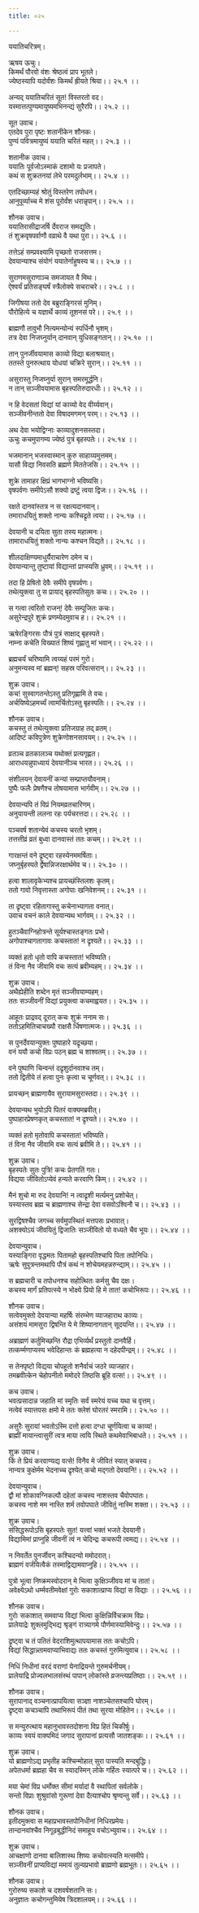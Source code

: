 ```yaml
---
title: ०२५

---
```

ययातिचरित्रम्।  
  
ऋषय ऊचुः।  
किमर्थं पौरवो वंशः श्रेष्ठत्वं प्राप भूतले।  
ज्येष्ठस्यापि यदोर्वंशः किमर्थं ह्रीयते श्रिया।। २५.१ ।।  
  
अन्यद् ययातिचरितं सूत! विस्तरतो वद।  
यस्मात्तत्पुण्यमायुष्यमभिनन्द्यं सुरैरपि।। २५.२ ।।  
  
सूत उवाच।  
एतदेव पुरा पृष्टः शतानीकेन शौनकः।  
पुण्यं पवित्रमायुष्यं ययाति चरितं महत्।। २५.३ ।।  
  
शतानीक उवाच।  
ययातिः पूर्वजोऽस्माकं दशामो यः प्रजापते।  
कथं स शुक्रतनयां लेभे परमदुर्लभाम्।। २५.४ ।।  
  
एतदिच्छाम्यहं श्रोतुं विस्तरेण तपोधन।  
आनुपूर्व्याच्च मे शंस पूरोर्वंश धरान्नृपान्।। २५.५ ।।  
  
शौनक उवाच।  
ययातिरासीद्राजर्षि र्देवराज समद्युतिः।  
तं शुक्रवृषपर्वाणौ वव्राथे वै यथा पुरा।। २५.६ ।।  
  
तत्तेऽहं सम्प्रवक्ष्यामि पृच्छतो राजसत्तम।  
देवयान्याश्च संयोगं ययातेर्नाहुषस्य च।। २५.७ ।।  
  
सुराणमसुराणाञ्च समजायत वै मिथः।  
ऐश्वर्यं प्रतिसङ्घर्षं स्त्रैलोक्ये सचराचरे।। २५.८ ।।  
  
जिगीषया ततो देव बब्रुराङ्गिरसं मुनिम्।  
पौरोहित्ये च यज्ञार्थे काव्यं तूशनसं परे।। २५.९ ।।  
  
ब्राह्मणौ तावुभौ नित्यमन्योन्यं स्पर्धिनौ भृशम्।  
तत्र देवा निजघ्नुर्यान् दानवान् युधिसङ्गतान्।। २५.१० ।।  
  
तान् पुनर्जीवयामास काव्यो विद्या बलाश्रयात्।  
ततस्ते पुनरुत्थाय योधयां चक्रिरे सुरान्।। २५.११ ।।  
  
असुरास्तु निजघ्नुर्या सुरान् समरमूर्द्धनि।  
न तान्‌ सञ्जीवयामास बृहस्पतिरुदारधीः।। २५.१२ ।।  
  
न हि वेदसतां विद्यां यां काव्यो वेद वीर्य्यवान्।  
सञ्जीवनीन्ततो देवा विषादमगमन् परम्।। २५.१३ ।।  
  
अथ देवा भयोद्विग्नाः काव्यादुशनसस्तदा।  
ऊचुः कचमुपागम्य ज्येष्ठं पुत्रं बृहस्पतेः।। २५.१४ ।।  
  
भजमानान् भजस्वास्मान् कुरु साहाय्यमुत्तमम्।  
यासौ विद्या निवसति ब्रह्मणे मिततेजसि।। २५.१५ ।।  
  
शुक्रे तामाहर क्षिप्रं भागभाग्नो भविष्यसि।  
वृषपर्वणः समीपेऽसौ शक्यो द्रष्टुं त्वया द्विजः।। २५.१६ ।।  
  
रक्षते दानवांस्तत्र न स रक्षत्यदानवान्।  
तमाराधयितुं शक्तो नान्यः कश्चिद्रृते त्वया।। २५.१७ ।।  
  
देवयानी च दयिता सुता तस्य महात्मनः।  
तामाराधयितुं शक्तो नान्यः कश्चन विद्यते।। २५.१८ ।।  
  
  
शीलदाक्षिण्यमाधुर्यैराचारेण दमेन च।  
देवयान्यान्तु तुष्टायां विद्यान्तां प्राप्स्यसि ध्रुवम्।। २५.१९ ।।  
  
तदा हि प्रेषितो देवैः समीपे वृषपर्वणः।  
तथेत्युक्त्वा तु स प्रायाद्‌ बृहस्पतिसुतः कचः।। २५.२० ।।  
  
स गत्वा त्वरितो राजन्! देवैः सम्पूजितः कचः।  
असुरेन्द्रपुरे शुक्रं प्रणम्येदमुवाच ह।। २५.२१ ।।  
  
ऋषेरङ्गिरसः पौत्रं पुत्रं साक्षाद्‌ बृहस्पते।  
नाम्ना कचेति विख्यातं शिष्यं गृह्णातु मां भवान्।। २५.२२ ।।  
  
ब्रह्मचर्यं चरिष्यामि त्वय्यहं परमं गुरो।  
अनुमन्यस्व मां ब्रह्मन्! सहस्र परिवत्सरान्।। २५.२३ ।।  
  
शुक्र उवाच।  
कच! सुस्वागतन्तेऽस्तु प्रतिगृह्णामि ते वचः।  
अर्चयिष्येऽहमर्च्यं त्वामर्चितोऽस्तु बृहस्पतिः।। २५.२४ ।।  
  
शौनक उवाच।  
कचस्तु तं तथेत्युक्त्वा प्रतिजग्राह तद्‌ व्रतम्।  
आदिष्टं कविपुत्रेण शुक्रेणोशनसावयम्।। २५.२५ ।।  
  
व्रतञ्च व्रतकालञ्च यथोक्तं प्रत्यगृह्णत।  
आराधयन्नुपाध्यायं देवयानीञ्च भारत।। २५.२६ ।।  
  
संशीलयन् देवायनीं कन्यां सम्प्राप्तयौवनाम्।  
पुष्पैः फलैः प्रेषणैश्च तोषयामास भार्गवीम्।। २५.२७ ।।  
  
देवयान्यपि तं विप्रं नियमव्रतचारिणम्।  
अनुयायन्ती ललना रहः पर्यचरत्तदा।। २५.२८ ।।  
  
पञ्चवर्ष शतान्येवं कचस्य चरतो भृशम्।  
तत्तत्तीव्रं व्रतं बुध्वा दानवास्तं ततः कचम्।। २५.२९ ।।  
  
गारक्षन्तं वने द्रृष्ट्वा रहस्येनममर्षिताः।  
जघ्नुर्बृहस्पते र्द्वेषान्निजरक्षार्थमेव च।। २५.३० ।।  
  
हत्वा शालावृकेभ्यश्च प्रायच्छंस्तिलशः कृतम्।  
ततो गावो निवृत्तास्ता अगोपाः खनिवेशनम्।। २५.३१ ।।  
  
ता द्रृष्ट्वा रहितागास्तु कचेनाभ्यागता वनात्।  
उवाच वचनं काले देवयान्यथ भार्गवम्।। २५.३२ ।।  
  
हुतञ्चैवाग्निहोत्रन्ते सूर्यश्चास्तङ्गतः प्रभो।  
अगोपाश्चागतागावः कचस्तात! न द्रृश्यते।। २५.३३ ।।  
  
व्यक्तं हतो धृतो वापि कचस्तात! भविष्यति।  
तं विना नैव जीवामि वचः सत्यं ब्रवीम्यहम्।। २५.३४ ।।  
  
शुक्र उवाच।  
अथैह्येहीति शब्देन मृतं सञ्जीवयाम्यहम्।  
ततः सञ्जीवनीं विद्यां प्रयुक्त्वा कचमाह्वयत।। २५.३५ ।।  
  
आहूतः प्राद्रवद् दूरात् कचः शुक्रं ननाम सः।  
ततोऽहमितिचाचख्यौ राक्षसै र्धिषणात्मजः।। २५.३६ ।।  
  
स पुनर्देवयान्युक्तः पुष्पाहारे यद्रृच्छया।  
वनं ययौ कचो विप्रः पठन्‌ ब्रह्म च शाश्वतम्।। २५.३७ ।।  
  
वने पुष्पाणि चिन्वन्तं दद्रृशुर्दानवाश्च तम्।  
ततो द्वितीये तं हत्वा पुनः कृत्वा च चूर्णवत्।। २५.३८ ।।  
  
प्रायच्छन् ब्राह्मणायैव सुरायामसुरास्तदा।। २५.३९ ।।  
  
देवयान्यथ भुयोऽपि पितरं वाक्यमब्रवीत्।  
पुष्पाहारप्रेषणकृत् कचस्तात! न द्रृश्यते।। २५.४० ।।  
  
व्यक्तं हतो मृतोवापि कचस्तात! भविष्यति।  
तं विना नैव जीवामि वचः सत्यं ब्रवीमि ते।। २५.४१ ।।  
  
शुक्र उवाच।  
बृहस्पतेः सुतः पुत्रि! कचः प्रेतगतिं गतः।  
विद्यया जीवितोऽप्येवं हन्यते करवाणि किम्।। २५.४२ ।।  
  
मैनं शुचो मा रुद देवयानि! न त्वाद्रृशी मर्त्यमनु प्रशोचेत्।  
यस्यास्तव ब्रह्म च ब्राह्मणाश्च सेन्द्रा देवा वसवोऽश्विनौ च।। २५.४३ ।।  
  
सुरद्विषश्चैव जगच्च सर्वमुपस्थितं मत्तपसः प्रभावात्।  
अशक्योऽयं जीवयितुं द्विजातिः सञ्जीवितो यो वध्यते चैव भूयः।। २५.४४ ।।  
  
देवयान्युवाच।  
यस्याङ्गिरा वृद्धमतः पितामहो बृहस्पतिश्चापि पिता तपोनिधिः।  
ऋषेः सुपुत्रन्तमथापि पौत्रं कथं न शोचेयमहन्नरुन्द्याम्।। २५.४५ ।।  
  
स ब्रह्मचारी च तपोधनश्च सहोत्थितः कर्मसु चैव दक्षः।  
कचस्य मार्गं प्रतिपत्स्ये न भोक्ष्ये प्रियो हि मे तात! कचोभिरूपः।। २५.४६ ।।  
  
शौनक उवाच।  
सत्वेवमुक्तो देवयान्या महर्षिः संरम्भेण व्याजहाराथ काव्यः।  
असंशयं मामसुरा द्विषन्ति ये मे शिष्यानागतान् सूदयन्ति।। २५.४७ ।।  
  
अब्राह्मणं कर्तुमिच्छन्ति रौद्रा एभिर्व्यर्थं प्रस्तुतो दानवैर्हि।  
तत्कर्म्मणाप्यस्य भवेदिहान्तः कं ब्रह्महत्या न दहेदपीन्द्रम्।। २५.४८ ।।  
  
स तेनपृष्टो विद्यया चोपहूतो शनैर्वाचं जठरे व्याजहार।  
तमब्रवीत्केन चेहोपनीतो ममोदरे तिष्ठसि ब्रूहि वत्स!।। २५.४९ ।।  
  
कच उवाच।  
भवत्प्रसादान्न जहाति मां स्मृतिः सर्वं स्मरेयं यच्च यथा च वृत्तम्।  
नत्वेवं स्यात्तपसः क्षमो मे ततः क्लेशं घोरतरं स्मरामि।। २५.५० ।।  
  
असुरैः सुरायां भवतोऽस्मि दत्तो हत्वा दग्धा चूर्णयित्वा च काव्य!।  
ब्राह्मीं मायान्त्वासुरीं त्वत्र माया त्वयि स्थिते कथमेवाभिबाधते।। २५.५१ ।।  
  
शुक्र उवाच।  
किं ते प्रियं करवाण्यद्य वत्से! विनैव मे जीवितं स्यात् कचस्य।  
नान्यत्र कुक्षेर्मम भेदनाच्च द्रृश्येत् कचो मद्गतो देवयानि!।। २५.५२ ।।  
  
देवयान्युवाच।  
द्वौ मां शोकावग्निकल्पौ दहेतां कचस्य नाशस्तव चैवोपघातः।  
कचस्य नाशे मम नास्ति शर्म तवोपघाते जीवितुं नास्मि शक्ता।। २५.५३ ।।  
  
शुक्र उवाच।  
संसिद्धरूपोऽसि बृहस्पतेः सुत! यत्त्वां भक्तं भजते देवयानी।  
विद्यामिमां प्राप्नुहि जीवनीं त्वं न चेदिन्द्रः कचरूपी त्वमद्य।। २५.५४ ।।  
  
न निवर्तेत पुनर्जीवन् कश्चिदन्यो ममोदरात्।  
ब्राह्मणं वर्जयित्वैकं तस्माद्विद्यामवाप्नुहि।। २५.५५ ।।  
  
पुत्रो भूत्वा निष्क्रमस्वोदरान् मे भित्वा कुक्षिञ्जीवय मां च तात!।  
अवेक्ष्येऽथो धर्म्मवतीमवेक्षां गुरोः सकाशात्प्राप्य विद्यां स विद्याः ।। २५.५६ ।।  
  
शौनक उवाच।  
गुरोः सकाशात् समवाप्य विद्यां भित्वा कुक्षिन्निर्विचक्राम विप्रः।  
प्रालेयाद्रेः शुक्लमुद्भिद्य श्रृङ्गं रात्र्यागमे पौर्णमास्यामिवेन्दुः।। २५.५७ ।।  
  
द्रृष्ट्वा च तं पतितं वेदराशिमुत्थापयामास ततः कचोऽपि।  
विद्यां सिद्धान्न्तामवाप्याभिवाद्यः ततः कचस्तं गुरुमित्युवाच।। २५.५८ ।।  
  
निधिं निधीनां वरदं वराणां येनाद्रियन्ते गुरुमर्चनीयम्।  
प्रालेयाद्रि प्रोज्वलभालसंस्थं पापान् लोकांस्ते व्रजन्त्यप्रतिष्ठाः।। २५.५९ ।।  
  
शौनक उवाच।  
सुरापानाद्‌ वञ्चनात्प्रापयित्वा सञ्ज्ञा नाशञ्चेतसश्चापि घोरम्।  
द्रृष्ट्वा कचञ्चापि तथाभिरूपं पीतं तथा सुरया मोहितेन।। २५.६० ।।  
  
स मन्युरुत्थाय महानुभावस्तदोशना विप्र हितं चिकीर्षुः।  
काव्यः स्वयं वाक्यमिदं जगाद सुरापानां प्रत्यसौ जातशङ्कः।। २५.६१ ।।  
  
शुक्र उवाच।  
यो ब्राह्मणोऽद्य प्रभृतीह कश्चिन्मोहात् सुरा पास्यति मन्दबुद्धिः।  
अपेतधर्मा ब्रह्महा चैव स स्यादस्मिन् लोके गर्हितः स्यात्परे च।। २५.६२ ।।  
  
मया चेमां विप्र धर्मोक्त सीमां मर्यादां वै स्थापितां सर्वलोके।  
सन्तो विप्राः शुश्रुवांसो गुरूणां देवा दैत्याश्चोप श्रृण्वन्तु सर्वे।। २५.६३ ।।  
  
शौनक उवाच।  
इतीदमुक्त्वा स महाप्रभावस्तपोनिधीनां निधिरप्रमेयः।  
तान्दानवांश्चैव निगूढबुद्धीनिदं समाहूय वचोऽभ्युवाच।। २५.६४ ।।  
  
शुक्र उवाच।  
आचक्षाणो दानवा बालिशास्थ शिष्यः कचोवत्स्यति मत्समीपे।  
सञ्जीवनीं प्राप्यविद्यां ममायं तुल्यप्रभावो ब्राह्मणो ब्रह्मभूतः।। २५.६५ ।।  
  
शौनक उवाच।  
गुरोरुष्य सकाशे च दशवर्षशतानि सः।  
अनुज्ञातः कचोगन्तुमियेष त्रिदशालयम्।। २५.६६ ।।